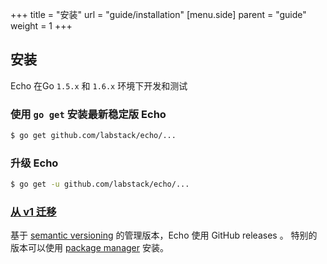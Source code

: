 +++
title = "安装"
url = "guide/installation"
[menu.side]
  parent = "guide"
  weight = 1
+++

## 安装

Echo 在Go `1.5.x` 和 `1.6.x` 环境下开发和测试

### 使用 `go get` 安装最新稳定版 Echo

```sh
$ go get github.com/labstack/echo/...
```

### 升级 Echo

```sh
$ go get -u github.com/labstack/echo/...
```

### [从 v1 迁移](/guide/migrating)

基于 [semantic versioning](http://semver.org) 的管理版本，Echo 使用 GitHub releases 。
特别的版本可以使用 [package manager](https://github.com/avelino/awesome-go#package-management) 安装。
